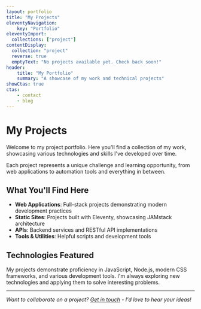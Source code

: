 ```yaml
---
layout: portfolio
title: "My Projects"
eleventyNavigation:
    key: "Portfolio"
eleventyImport:
  collections: ["project"]
contentDisplay:
  collection: "project"
  reverse: true
  emptyText: "No projects available yet. Check back soon!"
header:
    title: "My Portfolio"
    summary: "A showcase of my work and technical projects"
showCtas: true
ctas:
    - contact
    - blog
---
```


# My Projects

Welcome to my project portfolio. Here you'll find a collection of my work, showcasing various technologies and skills I've developed over time.

Each project represents a unique challenge and learning opportunity, from web applications to automation tools and everything in between.

## What You'll Find Here

- **Web Applications**: Full-stack projects demonstrating modern development practices
- **Static Sites**: Projects built with Eleventy, showcasing JAMstack architecture
- **APIs**: Backend services and RESTful API implementations
- **Tools & Utilities**: Helpful scripts and development tools

## Technologies Featured

My projects demonstrate proficiency in JavaScript, Node.js, modern CSS frameworks, and various development tools. I'm always exploring new technologies and applying them to solve interesting problems.

---

*Want to collaborate on a project? [Get in touch](/contact/) - I'd love to hear your ideas!*
